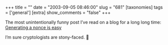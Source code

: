 +++
title = ""
date = "2003-09-05 08:46:00"
slug = "681"
[taxonomies]
tags = ['general']
[extra]
show_comments = "false"
+++

The most unintentionally funny post I’ve read on a blog for a long long time: [Generating a nonce is easy](http://www.intertwingly.net/blog/1585.html)

I’m sure cryptologists are stony-faced. 🙂
